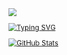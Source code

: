 <img src="https://capsule-render.vercel.app/api?type=wave&color=auto&height=300&section=header&text=lshwa%20github&fontSize=90" />

<!--
**lshwa/lshwa** is a ✨ _special_ ✨ repository because its `README.md` (this file) appears on your GitHub profile.

Here are some ideas to get you started:

- 🔭 I’m currently working on ...
- 🌱 I’m currently learning ...
- 👯 I’m looking to collaborate on ...
- 🤔 I’m looking for help with ...
- 💬 Ask me about ...
- 📫 How to reach me: ...
- 😄 Pronouns: ...
- ⚡ Fun fact: ...
-->
<a href="https://git.io/typing-svg"><img src="https://readme-typing-svg.demolab.com?font=Fira+Code&size=25&pause=1000&color=9B1FF7&background=F0F0F000&width=435&lines=Welcome+to+lshwa's+github" alt="Typing SVG" /></a>

[![GitHub Stats](https://github-readme-stats.vercel.app/api?username=lshwa&count_private=true&show_icons=true&theme=dark)](https://github.com/lshwa)
